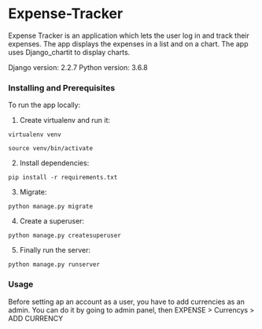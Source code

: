 # Expense-Tracker

Expense Tracker is an application which lets the user log in and track their expenses. The app displays the expenses in a list and on a chart.
The app uses Django_chartit to display charts.

Django version: 2.2.7
Python version: 3.6.8


### Installing and Prerequisites

To run the app locally:

1. Create virtualenv and run it:

```
virtualenv venv

source venv/bin/activate
```

2. Install dependencies:

```
pip install -r requirements.txt
```

3. Migrate:

```
python manage.py migrate
```

4. Create a superuser:

```
python manage.py createsuperuser
```

5. Finally run the server:

```
python manage.py runserver
```

### Usage

Before setting ap an account as a user, you have to add currencies as an admin. 
You can do it by going to admin panel, then EXPENSE > Currencys > ADD CURRENCY


